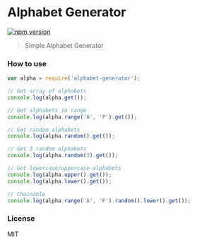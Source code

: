 # Alphabet Generator
[![npm version](https://badge.fury.io/js/alphabet-generator.svg)](https://badge.fury.io/js/alphabet-generator)
> Simple Alphabet Generator

### How to use
```javascript
var alpha = require('alphabet-generator');

// Get array of alphabets
console.log(alpha.get());

// Get alphabets in range
console.log(alpha.range('A', 'F').get());

// Get random alphabets
console.log(alpha.random().get());

// Get 3 random alphabets
console.log(alpha.random(3).get());

// Get lowercase/uppercase alphabets
console.log(alpha.upper().get());
console.log(alpha.lower().get());

// Chainable
console.log(alpha.range('A', 'F').random().lower().get());
```

### License
MIT